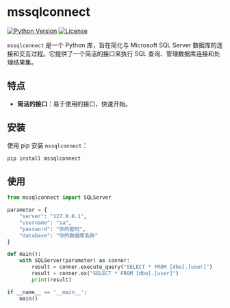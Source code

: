 # mssqlconnect

[![Python Version](https://img.shields.io/badge/python-%203.8%20%7C%203.9%20%7C%203.10-blue)](https://pypi.org/project/mssqlconnect/)
[![License](https://img.shields.io/badge/license-MIT-green)](https://opensource.org/licenses/MIT)

`mssqlconnect` 是一个 Python 库，旨在简化与 Microsoft SQL Server 数据库的连接和交互过程。它提供了一个简洁的接口来执行 SQL 查询、管理数据库连接和处理结果集。

## 特点

- **简洁的接口**：易于使用的接口，快速开始。

## 安装

使用 pip 安装 `mssqlconnect`：

```bash
pip install mssqlconnect
```

## 使用
``` python
from mssqlconnect import SQLServer

parameter = {
    "server": "127.0.0.1",
    "username": "sa",
    "password": "你的密码",
    "database": "你的数据库名称"
}

def main():
    with SQLServer(parameter) as conner:
        result = conner.execute_query("SELECT * FROM [dbo].[user]")
        result = conner.ex("SELECT * FROM [dbo].[user]")
        print(result)

if __name__ == '__main__':
    main()
